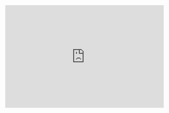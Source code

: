 <div style="position: relative; padding-bottom: 64.90384615384616%; height: 0;"><iframe src="https://www.loom.com/embed/e9c8cdf5cb7d45a5bf56b03c20a90593?sid=e9e1cecd-d87e-4811-bd7b-26ea73a1610e" frameborder="0" webkitallowfullscreen mozallowfullscreen allowfullscreen style="position: absolute; top: 0; left: 0; width: 100%; height: 100%;"></iframe></div>
